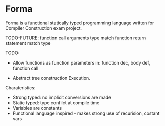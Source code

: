 # Forma
Forma is a functional statically typed programming language written for Compiler Construction exam project.

TODO-FUTURE:
function call arguments type match
function return statement match type

TODO:
- Allow functions as function parameters in: function dec, body def, function call

- Abstract tree construction Execution.

Charateristics:
- Strong typed: no implicit conversions are made
- Static typed: type confilct at compile time
- Variables are constants
- Functional language inspired - makes strong use of recurision, costant vars
